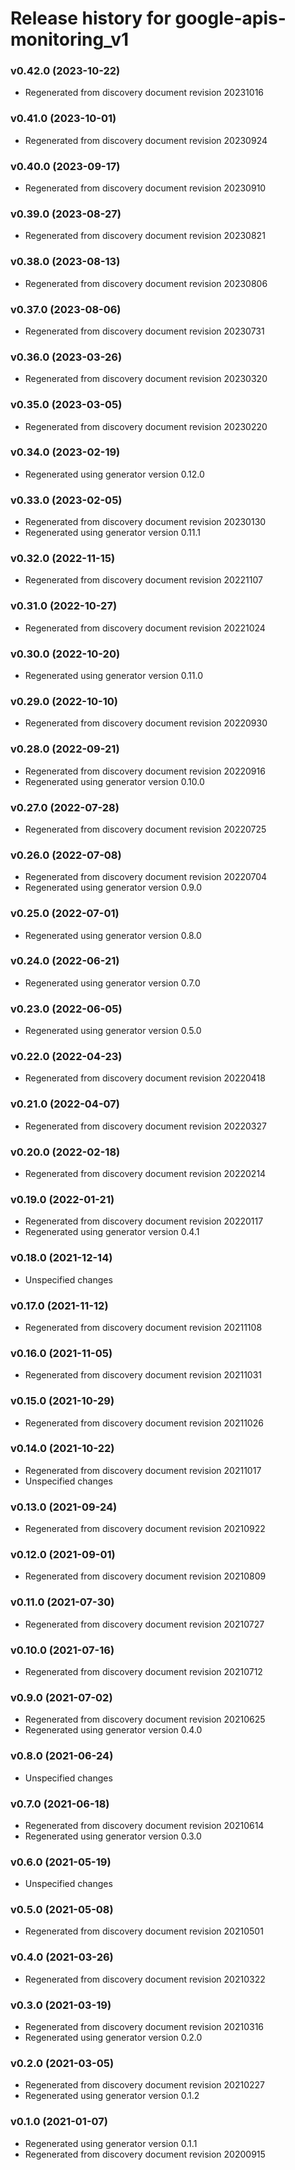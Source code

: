 # Release history for google-apis-monitoring_v1

### v0.42.0 (2023-10-22)

* Regenerated from discovery document revision 20231016

### v0.41.0 (2023-10-01)

* Regenerated from discovery document revision 20230924

### v0.40.0 (2023-09-17)

* Regenerated from discovery document revision 20230910

### v0.39.0 (2023-08-27)

* Regenerated from discovery document revision 20230821

### v0.38.0 (2023-08-13)

* Regenerated from discovery document revision 20230806

### v0.37.0 (2023-08-06)

* Regenerated from discovery document revision 20230731

### v0.36.0 (2023-03-26)

* Regenerated from discovery document revision 20230320

### v0.35.0 (2023-03-05)

* Regenerated from discovery document revision 20230220

### v0.34.0 (2023-02-19)

* Regenerated using generator version 0.12.0

### v0.33.0 (2023-02-05)

* Regenerated from discovery document revision 20230130
* Regenerated using generator version 0.11.1

### v0.32.0 (2022-11-15)

* Regenerated from discovery document revision 20221107

### v0.31.0 (2022-10-27)

* Regenerated from discovery document revision 20221024

### v0.30.0 (2022-10-20)

* Regenerated using generator version 0.11.0

### v0.29.0 (2022-10-10)

* Regenerated from discovery document revision 20220930

### v0.28.0 (2022-09-21)

* Regenerated from discovery document revision 20220916
* Regenerated using generator version 0.10.0

### v0.27.0 (2022-07-28)

* Regenerated from discovery document revision 20220725

### v0.26.0 (2022-07-08)

* Regenerated from discovery document revision 20220704
* Regenerated using generator version 0.9.0

### v0.25.0 (2022-07-01)

* Regenerated using generator version 0.8.0

### v0.24.0 (2022-06-21)

* Regenerated using generator version 0.7.0

### v0.23.0 (2022-06-05)

* Regenerated using generator version 0.5.0

### v0.22.0 (2022-04-23)

* Regenerated from discovery document revision 20220418

### v0.21.0 (2022-04-07)

* Regenerated from discovery document revision 20220327

### v0.20.0 (2022-02-18)

* Regenerated from discovery document revision 20220214

### v0.19.0 (2022-01-21)

* Regenerated from discovery document revision 20220117
* Regenerated using generator version 0.4.1

### v0.18.0 (2021-12-14)

* Unspecified changes

### v0.17.0 (2021-11-12)

* Regenerated from discovery document revision 20211108

### v0.16.0 (2021-11-05)

* Regenerated from discovery document revision 20211031

### v0.15.0 (2021-10-29)

* Regenerated from discovery document revision 20211026

### v0.14.0 (2021-10-22)

* Regenerated from discovery document revision 20211017
* Unspecified changes

### v0.13.0 (2021-09-24)

* Regenerated from discovery document revision 20210922

### v0.12.0 (2021-09-01)

* Regenerated from discovery document revision 20210809

### v0.11.0 (2021-07-30)

* Regenerated from discovery document revision 20210727

### v0.10.0 (2021-07-16)

* Regenerated from discovery document revision 20210712

### v0.9.0 (2021-07-02)

* Regenerated from discovery document revision 20210625
* Regenerated using generator version 0.4.0

### v0.8.0 (2021-06-24)

* Unspecified changes

### v0.7.0 (2021-06-18)

* Regenerated from discovery document revision 20210614
* Regenerated using generator version 0.3.0

### v0.6.0 (2021-05-19)

* Unspecified changes

### v0.5.0 (2021-05-08)

* Regenerated from discovery document revision 20210501

### v0.4.0 (2021-03-26)

* Regenerated from discovery document revision 20210322

### v0.3.0 (2021-03-19)

* Regenerated from discovery document revision 20210316
* Regenerated using generator version 0.2.0

### v0.2.0 (2021-03-05)

* Regenerated from discovery document revision 20210227
* Regenerated using generator version 0.1.2

### v0.1.0 (2021-01-07)

* Regenerated using generator version 0.1.1
* Regenerated from discovery document revision 20200915

